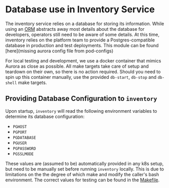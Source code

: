 <!---
  SPDX-FileCopyrightText: (C) 2025 Intel Corporation
  SPDX-License-Identifier: Apache-2.0
-->

# Database use in Inventory Service

The inventory service relies on a database for storing its information. While
using an [ORM](entgo.io) abstracts away most details about the database for
developers, operators still need to be aware of some details. At this time, inventory
relies on the platform team to provide a Postgres-compatible database in
production and test deployments. This module can be found [here](missing aurora config file from pod-configs)

For local testing and development, we use a docker container that mimics Aurora
as close as possible. All make targets take care of setup and teardown on their
own, so there is no action required. Should you need to spin up this container
manually, use the provided `db-start`, `db-stop` and `db-shell` make targets.

## Providing Database Configuration to `inventory`

Upon startup, `inventory` will read the following environment variables to determine
its database configuration:

- `PGHOST`
- `PGPORT`
- `PGDATABASE`
- `PGUSER`
- `PGPASSWORD`
- `PGSSLMODE`

These values are (assumed to be) automatically provided in any k8s setup, but
need to be manually set before running `inventory` locally. This is due to
limitations on the the degree of which make and modify the caller's bash
environment. The correct values for testing can be found in the [Makefile](../Makefile).
